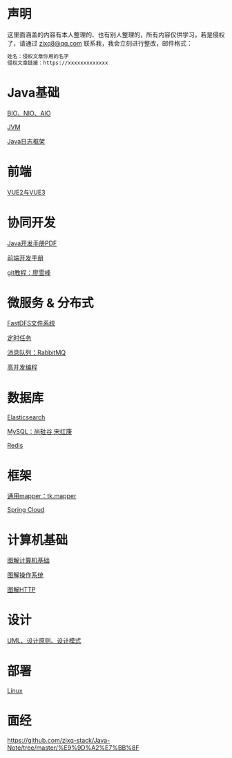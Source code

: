 # 声明
这里面涵盖的内容有本人整理的、也有别人整理的，所有内容仅供学习，若是侵权了，请通过 zixq8@qq.com 联系我，我会立刻进行整改，邮件格式：
```txt
姓名：侵权文章你用的名字
侵权文章链接：https://xxxxxxxxxxxxx
```


# Java基础
[BIO、NIO、AIO](https://github.com/zixq-stack/Java-Note/blob/master/Java%20%E5%9F%BA%E7%A1%80/BIO%E3%80%81NIO%E3%80%81AIO.md)

[JVM](https://github.com/zixq-stack/Java-Note/blob/master/Java%20%E5%9F%BA%E7%A1%80/JVM.md)

[Java日志框架](https://github.com/zixq-stack/Java-Note/blob/master/Java%20%E5%9F%BA%E7%A1%80/Java%20%E6%97%A5%E5%BF%97%E6%A1%86%E6%9E%B6%E6%95%B4%E7%90%86.md)


# 前端
[VUE2与VUE3](https://github.com/zixq-stack/Java-Note/blob/master/Java%20%E5%9F%BA%E7%A1%80/Java%20%E6%97%A5%E5%BF%97%E6%A1%86%E6%9E%B6%E6%95%B4%E7%90%86.md)


# 协同开发
[Java开发手册PDF](https://github.com/zixq-stack/Java-Note/blob/master/%E5%8D%8F%E5%90%8C%E5%BC%80%E5%8F%91%26%E9%83%A8%E7%BD%B2%26%E5%B7%A5%E5%85%B7/Java%20%E5%BC%80%E5%8F%91%E6%89%8B%E5%86%8C_%E9%BB%84%E5%B1%B1%E7%89%88.pdf)

[前端开发手册](https://github.com/zixq-stack/Java-Note/blob/master/%E5%8D%8F%E5%90%8C%E5%BC%80%E5%8F%91%26%E9%83%A8%E7%BD%B2%26%E5%B7%A5%E5%85%B7/%E5%89%8D%E7%AB%AF%E5%BC%80%E5%8F%91%E6%89%8B%E5%86%8C%5B%E5%86%85%E9%83%A8%5D.pdf)

[git教程：廖雪峰](https://www.liaoxuefeng.com/wiki/896043488029600)

# 微服务 & 分布式
[FastDFS文件系统](https://github.com/zixq-stack/Java-Note/blob/master/%E5%BE%AE%E6%9C%8D%E5%8A%A1%26%E5%88%86%E5%B8%83%E5%BC%8F/%E5%88%86%E5%B8%83%E5%BC%8F%E6%96%87%E4%BB%B6%E7%B3%BB%E7%BB%9F/FastDFS.md)

[定时任务](https://github.com/zixq-stack/Java-Note/blob/master/%E5%BE%AE%E6%9C%8D%E5%8A%A1%26%E5%88%86%E5%B8%83%E5%BC%8F/%E5%AE%9A%E6%97%B6%E4%BB%BB%E5%8A%A1/%E5%AE%9A%E6%97%B6%E4%BB%BB%E5%8A%A1.md)


[消息队列：RabbitMQ](https://github.com/zixq-stack/Java-Note/blob/master/%E5%BE%AE%E6%9C%8D%E5%8A%A1%26%E5%88%86%E5%B8%83%E5%BC%8F/%E6%B6%88%E6%81%AF%E9%98%9F%E5%88%97/RabbitMQ/rabbitMQ.md)


[高并发编程](https://github.com/zixq-stack/Java-Note/blob/master/%E5%BE%AE%E6%9C%8D%E5%8A%A1%26%E5%88%86%E5%B8%83%E5%BC%8F/%E6%B6%88%E6%81%AF%E9%98%9F%E5%88%97/RabbitMQ/rabbitMQ.md)



# 数据库
[Elasticsearch](https://github.com/zixq-stack/Java-Note/blob/master/%E6%95%B0%E6%8D%AE%E5%BA%93/ElasticSearch/ElasticSearch.md)

[MySQL：尚硅谷 宋红康](https://github.com/zixq-stack/Java-Note/tree/master/%E6%95%B0%E6%8D%AE%E5%BA%93/MySQL)

[Redis](https://github.com/zixq-stack/Java-Note/tree/master/%E6%95%B0%E6%8D%AE%E5%BA%93/Redis)


# 框架
[通用mapper：tk.mapper](https://github.com/zixq-stack/Java-Note/tree/master/%E6%A1%86%E6%9E%B6/%E9%80%9A%E7%94%A8Mapper)

[Spring Cloud](https://github.com/zixq-stack/Java-Note/blob/master/%E6%A1%86%E6%9E%B6/SpringCloud%20%E6%95%B4%E5%90%88.md)





# 计算机基础
[图解计算机基础](https://github.com/zixq-stack/Java-Note/blob/master/%E8%AE%A1%E7%AE%97%E6%9C%BA%E5%9F%BA%E7%A1%80/%E5%9B%BE%E8%A7%A3%E8%AE%A1%E7%AE%97%E6%9C%BA%E5%9F%BA%E7%A1%80.pdf)

[图解操作系统](https://github.com/zixq-stack/Java-Note/blob/master/%E8%AE%A1%E7%AE%97%E6%9C%BA%E5%9F%BA%E7%A1%80/%E5%9B%BE%E8%A7%A3%E6%93%8D%E4%BD%9C%E7%B3%BB%E7%BB%9F.pdf)

[图解HTTP](https://github.com/zixq-stack/Java-Note/blob/master/%E8%AE%A1%E7%AE%97%E6%9C%BA%E5%9F%BA%E7%A1%80/%E5%9B%BE%E8%A7%A3HTTP.pdf)



# 设计
[UML、设计原则、设计模式](https://github.com/zixq-stack/Java-Note/blob/master/%E8%AE%BE%E8%AE%A1/UML%E3%80%81%E8%AE%BE%E8%AE%A1%E5%8E%9F%E5%88%99%E3%80%81%E8%AE%BE%E8%AE%A1%E6%A8%A1%E5%BC%8F.md)


# 部署
[Linux](https://github.com/zixq-stack/Java-Note/blob/master/%E9%83%A8%E7%BD%B2/Linux/Linux.pdf)


# 面经
https://github.com/zixq-stack/Java-Note/tree/master/%E9%9D%A2%E7%BB%8F













